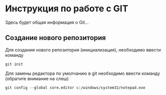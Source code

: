 # Инструкция по работе с GIT

Здесь будет общая информация о Git...

## Создание нового репозитория

Для создания нового репозитория (инициализация), необходимо ввести команду

    git init

Для замены редактора по умолчанию в git необходимо ввести команду (обратите внимание на слеш)

    git config --global core.editor c:/windows/system32/notepad.exe

